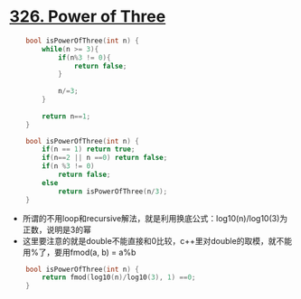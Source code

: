 # [326. Power of Three](https://leetcode.com/problems/power-of-three/#/description)
```C++
    bool isPowerOfThree(int n) {
        while(n >= 3){
            if(n%3 != 0){
                return false;
            }
            
            n/=3;
        }
        
        return n==1;
    }
```

```C++
    bool isPowerOfThree(int n) {
        if(n == 1) return true;
        if(n==2 || n ==0) return false;
        if(n %3 != 0) 
            return false;
        else
            return isPowerOfThree(n/3);
    }
```

* 所谓的不用loop和recursive解法，就是利用换底公式：log10(n)/log10(3)为正数，说明是3的幂
* 这里要注意的就是double不能直接和0比较，c++里对double的取模，就不能用%了，要用fmod(a, b) = a%b

```c++
    bool isPowerOfThree(int n) {
        return fmod(log10(n)/log10(3), 1) ==0;
    }
```
